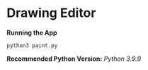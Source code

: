 # Drawing Editor
**Running the App**

`python3 paint.py`

**Recommended Python Version:**  *Python 3.9.9*